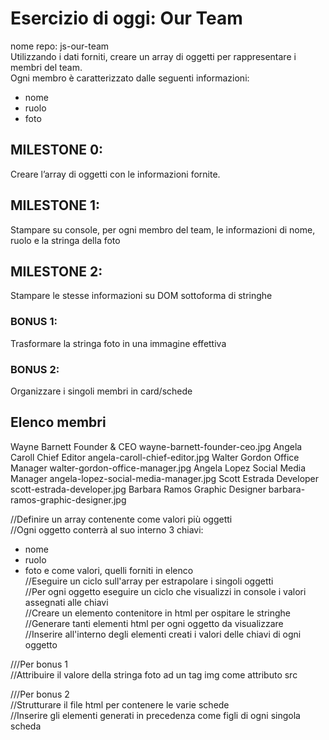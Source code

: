 # Esercizio di oggi: Our Team
nome repo: js-our-team  
Utilizzando i dati forniti, creare un array di oggetti per rappresentare i membri del team.  
Ogni membro è caratterizzato dalle seguenti informazioni:
- nome
- ruolo
- foto

## MILESTONE 0:
Creare l’array di oggetti con le informazioni fornite.

## MILESTONE 1:
Stampare su console, per ogni membro del team, le informazioni di nome, ruolo e la stringa della foto

## MILESTONE 2:
Stampare le stesse informazioni su DOM sottoforma di stringhe

### BONUS 1:
Trasformare la stringa foto in una immagine effettiva

### BONUS 2:
Organizzare i singoli membri in card/schede

## Elenco membri
Wayne Barnett	Founder & CEO	wayne-barnett-founder-ceo.jpg
Angela Caroll	Chief Editor	angela-caroll-chief-editor.jpg
Walter Gordon	Office Manager	walter-gordon-office-manager.jpg
Angela Lopez	Social Media Manager	angela-lopez-social-media-manager.jpg
Scott Estrada	Developer	scott-estrada-developer.jpg
Barbara Ramos	Graphic Designer	barbara-ramos-graphic-designer.jpg

//Definire un array contenente come valori più oggetti  
//Ogni oggetto conterrà al suo interno 3 chiavi:
- nome
- ruolo
- foto
e come valori, quelli forniti in elenco  
//Eseguire un ciclo sull'array per estrapolare i singoli oggetti  
//Per ogni oggetto eseguire un ciclo che visualizzi in console i valori assegnati alle chiavi  
//Creare un elemento contenitore in html per ospitare le stringhe  
//Generare tanti elementi html per ogni oggetto da visualizzare   
//Inserire all'interno degli elementi creati i valori delle chiavi di ogni oggetto  

///Per bonus 1  
//Attribuire il valore della stringa foto ad un tag img come attributo src  

///Per bonus 2  
//Strutturare il file html per contenere le varie schede  
//Inserire gli elementi generati in precedenza come figli di ogni singola scheda